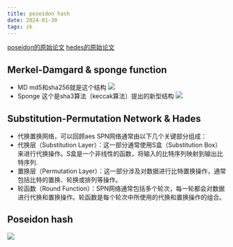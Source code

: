 ```yaml
---
title: poseidon hash
date: 2024-01-30 
tags: zk
---
```


<!--more-->
[poseidon的原始论文]()
[hedes的原始论文](pdf/hades.pdf)
## Merkel-Damgard & sponge function
- MD
md5和sha256就是这个结构
![](pic/poseidon-MD.png)
- Sponge
这个是sha3算法（keccak算法）提出的新型结构
![](pic/poseidon-Sponge.png)
## Substitution-Permutation Network & Hades
- 代换置换网络，可以回顾aes
SPN网络通常由以下几个关键部分组成：
- 代换层（Substitution Layer）：这一部分通常使用S盒（Substitution Box）来进行代换操作。S盒是一个非线性的函数，将输入的比特序列映射到输出比特序列.
- 置换层（Permutation Layer）：这一部分涉及对数据进行比特置换操作，通常包括比特的置换、轮换或排列等操作。
- 轮函数（Round Function）：SPN网络通常包括多个轮次，每一轮都会对数据进行代换和置换操作。轮函数是每个轮次中所使用的代换和置换操作的组合。

## Poseidon hash
![](pic/poseidon.webp)

